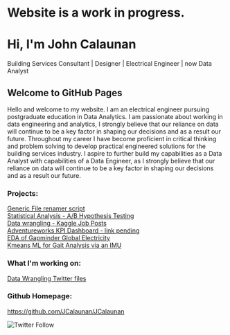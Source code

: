 # Website is a work in progress.
# Hi, I'm John Calaunan
Building Services Consultant | Designer | Electrical Engineer | now Data Analyst

## Welcome to GitHub Pages
Hello and welcome to my website. I am an electrical engineer pursuing postgraduate education in Data Analytics. I am passionate about working in data engineering and analytics, I strongly believe that our reliance on data will continue to be a key factor in shaping our decisions and as a result our future.
Throughout my career I have become proficient in critical thinking and problem solving to develop practical engineered solutions for the building services industry.
I aspire to further build my capabilities as a Data Analyst with capabilities of a Data Engineer, as I strongly believe that our reliance on data will continue to be a key factor in shaping our decisions and as a result our future.

### Projects:
[Generic File renamer script](https://github.com/JCalaunan/PRJ_File_Renamer)<br>
[Statistical Analysis - A/B Hypothesis Testing](https://github.com/JCalaunan/PRJ_AB-Testing)<br>
[Data wrangling - Kaggle Job Posts](https://github.com/JCalaunan/PRJ_Wrangling-Job-Posts)<br>
[Adventureworks KPI Dashboard - link pending]()<br>
[EDA of Gapminder Global Electricity](https://github.com/JCalaunan/PRJ_Gapminder-Global-Electricity-data)<br>
[Kmeans ML for Gait Analysis via an IMU](https://github.com/JCalaunan/PRJ_UTS-Capstone-ML-IMU-Gait-Analysis)<br>


### What I'm working on:
[Data Wrangling Twitter files](https://github.com/JCalaunan/PRJ_Wrangle-Twitter)

### Github Homepage:
https://github.com/JCalaunan/JCalaunan

![Twitter Follow](https://img.shields.io/twitter/follow/JCalaunan?color=blue&label=Follow&style=social)
